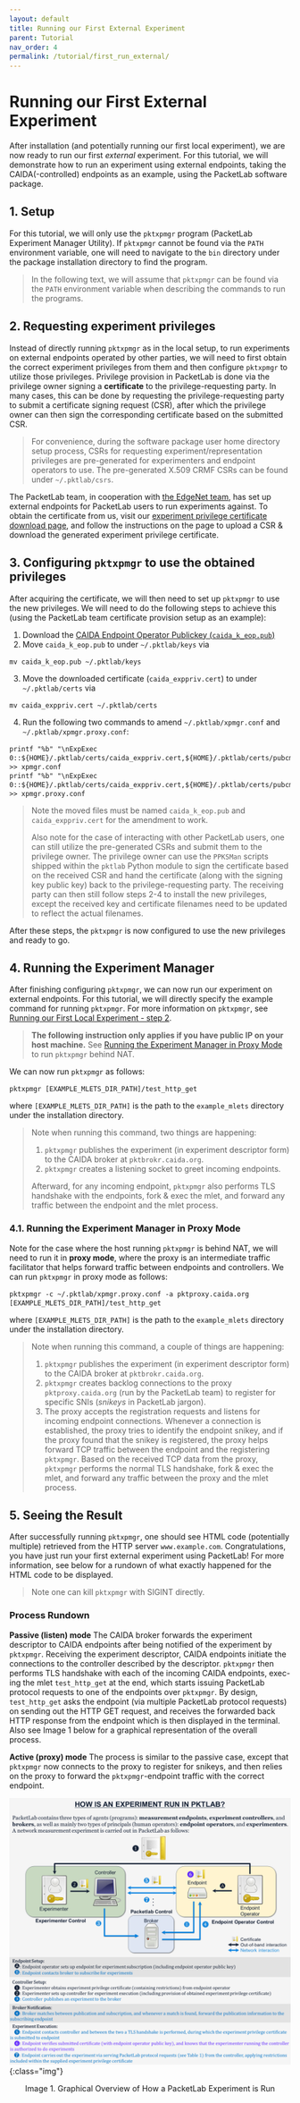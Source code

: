 ```yaml
---
layout: default
title: Running our First External Experiment
parent: Tutorial
nav_order: 4
permalink: /tutorial/first_run_external/
---
```


<style>
.img {
    display: block;
    margin-left: auto;
    margin-right: auto;
    width: 90%;
}
.caption {
    text-align: center;
}
</style>

# Running our First External Experiment
After installation (and potentially running our first local experiment), we are now ready to run our first *external* experiment. For this tutorial, we will demonstrate how to run an experiment using external endpoints, taking the CAIDA(-controlled) endpoints as an example, using the PacketLab software package.

## 1. Setup
For this tutorial, we will only use the `pktxpmgr` program (PacketLab Experiment Manager Utility). If `pktxpmgr` cannot be found via the `PATH` environment variable, one will need to navigate to the `bin` directory under the package installation directory to find the program.
> In the following text, we will assume that `pktxpmgr` can be found via the `PATH` environment variable when describing the commands to run the programs.

## 2. Requesting experiment privileges
Instead of directly running `pktxpmgr` as in the local setup, to run experiments on external endpoints operated by other parties, we will need to first obtain the correct experiment privileges from them and then configure `pktxpmgr` to utilize those privileges. Privilege provision in PacketLab is done via the privilege owner signing a **certificate** to the privilege-requesting party. In many cases, this can be done by requesting the privilege-requesting party to submit a certificate signing request (CSR), after which the privilege owner can then sign the corresponding certificate based on the submitted CSR.
> For convenience, during the software package user home directory setup process, CSRs for requesting experiment/representation privileges are pre-generated for experimenters and endpoint operators to use. The pre-generated X.509 CRMF CSRs can be found under `~/.pktlab/csrs`.

The PacketLab team, in cooperation with [the EdgeNet team](https://www.edge-net.org/), has set up external endpoints for PacketLab users to run experiments against. To obtain the certificate from us, visit our [experiment privilege certificate download page](http://riverrun.sprai.org:5000/), and follow the instructions on the page to upload a CSR & download the generated experiment privilege certificate.

## 3. Configuring `pktxpmgr` to use the obtained privileges
After acquiring the certificate, we will then need to set up `pktxpmgr` to use the new privileges. We will need to do the following steps to achieve this (using the PacketLab team certificate provision setup as an example):
1. Download the [CAIDA Endpoint Operator Publickey (`caida_k_eop.pub`)](/assets/caida_k_eop.pub)
2. Move `caida_k_eop.pub` to under `~/.pktlab/keys` via
```
mv caida_k_eop.pub ~/.pktlab/keys
```
3. Move the downloaded certificate (`caida_exppriv.cert`) to under `~/.pktlab/certs` via
```
mv caida_exppriv.cert ~/.pktlab/certs
```
4. Run the following two commands to amend `~/.pktlab/xpmgr.conf` and `~/.pktlab/xpmgr.proxy.conf`:
```
printf "%b" "\nExpExec 0::${HOME}/.pktlab/certs/caida_exppriv.cert,${HOME}/.pktlab/certs/pubcmd_exper_xc.cert:${HOME}/.pktlab/keys/caida_k_eop.pub::\n" >> xpmgr.conf
printf "%b" "\nExpExec 0::${HOME}/.pktlab/certs/caida_exppriv.cert,${HOME}/.pktlab/certs/pubcmd_exper_xc.cert:${HOME}/.pktlab/keys/caida_k_eop.pub::\n" >> xpmgr.proxy.conf
```
> Note the moved files must be named `caida_k_eop.pub` and `caida_exppriv.cert` for the amendment to work.
>
> Also note for the case of interacting with other PacketLab users, one can still utilize the pre-generated CSRs and submit them to the privilege owner. The privilege owner can use the `PPKSMan` scripts shipped within the `pktlab` Python module to sign the certificate based on the received CSR and hand the certificate (along with the signing key public key) back to the privilege-requesting party. The receiving party can then still follow steps 2-4 to install the new privileges, except the received key and certificate filenames need to be updated to reflect the actual filenames.

After these steps, the `pktxpmgr` is now configured to use the new privileges and ready to go.

## 4. Running the Experiment Manager
After finishing configuring `pktxpmgr`, we can now run our experiment on external endpoints. For this tutorial, we will directly specify the example command for running `pktxpmgr`. For more information on `pktxpmgr`, see [Running our First Local Experiment - step 2](/tutorial/first_run_local#2-running-the-experiment-manager).
> **The following instruction only applies if you have public IP on your host machine.** See [Running the Experiment Manager in Proxy Mode](#41-running-the-experiment-manager-in-proxy-mode) to run `pktxpmgr` behind NAT.

We can now run `pktxpmgr` as follows:
```
pktxpmgr [EXAMPLE_MLETS_DIR_PATH]/test_http_get
```
where `[EXAMPLE_MLETS_DIR_PATH]` is the path to the `example_mlets` directory under the installation directory.
> Note when running this command, two things are happening:
> 1. `pktxpmgr` publishes the experiment (in experiment descriptor form) to the CAIDA broker at `pktbrokr.caida.org`.
> 2. `pktxpmgr` creates a listening socket to greet incoming endpoints.
>
> Afterward, for any incoming endpoint, `pktxpmgr` also performs TLS handshake with the endpoints, fork & exec the mlet, and forward any traffic between the endpoint and the mlet process.

### 4.1. Running the Experiment Manager in Proxy Mode
Note for the case where the host running `pktxpmgr` is behind NAT, we will need to run it in **proxy mode**, where the proxy is an intermediate traffic facilitator that helps forward traffic between endpoints and controllers. We can run `pktxpmgr` in proxy mode as follows:
```
pktxpmgr -c ~/.pktlab/xpmgr.proxy.conf -a pktproxy.caida.org [EXAMPLE_MLETS_DIR_PATH]/test_http_get
```
where `[EXAMPLE_MLETS_DIR_PATH]` is the path to the `example_mlets` directory under the installation directory.
> Note when running this command, a couple of things are happening:
> 1. `pktxpmgr` publishes the experiment (in experiment descriptor form) to the CAIDA broker at `pktbrokr.caida.org`.
> 2. `pktxpmgr` creates backlog connections to the proxy `pktproxy.caida.org` (run by the PacketLab team) to register for specific SNIs (*snikeys* in PacketLab jargon).
> 3. The proxy accepts the registration requests and listens for incoming endpoint connections. Whenever a connection is established, the proxy tries to identify the endpoint snikey, and if the proxy found that the snikey is registered, the proxy helps forward TCP traffic between the endpoint and the registering `pktxpmgr`.
> Based on the received TCP data from the proxy, `pktxpmgr` performs the normal TLS handshake, fork & exec the mlet, and forward any traffic between the proxy and the mlet process.

## 5. Seeing the Result
After successfully running `pktxpmgr`, one should see HTML code (potentially multiple) retrieved from the HTTP server `www.example.com`. Congratulations, you have just run your first external experiment using PacketLab! For more information, see below for a rundown of what exactly happened for the HTML code to be displayed.
> Note one can kill `pktxpmgr` with SIGINT directly.

### Process Rundown
**Passive (listen) mode** The CAIDA broker forwards the experiment descriptor to CAIDA endpoints after being notified of the experiment by `pktxpmgr`. Receiving the experiment descriptor, CAIDA endpoints initiate the connections to the controller described by the descriptor. `pktxpmgr` then performs TLS handshake with each of the incoming CAIDA endpoints, exec-ing the mlet `test_http_get` at the end, which starts issuing PacketLab protocol requests to one of the endpoints over `pktxpmgr`. By design, `test_http_get` asks the endpoint (via multiple PacketLab protocol requests) on sending out the HTTP GET request, and receives the forwarded back HTTP response from the endpoint which is then displayed in the terminal. Also see Image 1 below for a graphical representation of the overall process.

**Active (proxy) mode** The process is similar to the passive case, except that `pktxpmgr` now connects to the proxy to register for snikeys, and then relies on the proxy to forward the `pktxpmgr`-endpoint traffic with the correct endpoint.

![PacketLab Experiment Running Overview](/assets/images/poster.cropped.png){:class="img"}
<div class="caption">Image 1. Graphical Overview of How a PacketLab Experiment is Run</div>